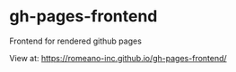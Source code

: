 # gh-pages-frontend
Frontend for rendered github pages

View at: https://romeano-inc.github.io/gh-pages-frontend/
